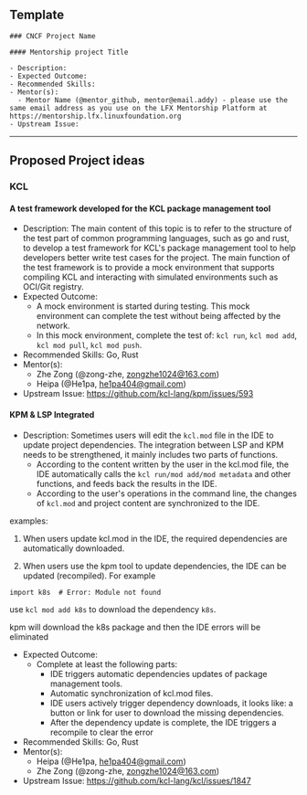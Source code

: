 ## Template

```
### CNCF Project Name

#### Mentorship project Title

- Description:
- Expected Outcome:
- Recommended Skills:
- Mentor(s):
  - Mentor Name (@mentor_github, mentor@email.addy) - please use the same email address as you use on the LFX Mentorship Platform at https://mentorship.lfx.linuxfoundation.org
- Upstream Issue:

```

---


## Proposed Project ideas

### KCL
#### A test framework developed for the KCL package management tool

- Description: The main content of this topic is to refer to the structure of the test part of common programming languages, such as go and rust, to develop a test framework for KCL's package management tool to help developers better write test cases for the project. The main function of the test framework is to provide a mock environment that supports compiling KCL and interacting with simulated environments such as OCI/Git registry.
- Expected Outcome: 
  - A mock environment is started during testing. This mock environment can complete the test without being affected by the network.
  - In this mock environment, complete the test of: `kcl run`, `kcl mod add`, `kcl mod pull`, `kcl mod push`.
- Recommended Skills: Go, Rust
- Mentor(s):
  - Zhe Zong (@zong-zhe, zongzhe1024@163.com)
  - Heipa (@He1pa, he1pa404@gmail.com)
- Upstream Issue: https://github.com/kcl-lang/kpm/issues/593

#### KPM & LSP Integrated

- Description: Sometimes users will edit the `kcl.mod` file in the IDE to update project dependencies. The integration between LSP and KPM needs to be strengthened, it mainly includes two parts of functions. 
  - According to the content written by the user in the kcl.mod file, the IDE automatically calls the `kcl run/mod add/mod metadata` and other functions, and feeds back the results in the IDE. 
  - According to the user's operations in the command line, the changes of `kcl.mod` and project content are synchronized to the IDE.

examples:

1. When users update kcl.mod in the IDE, the required dependencies are automatically downloaded.

2. When users use the kpm tool to update dependencies, the IDE can be updated (recompiled). For example
```kcl
import k8s  # Error: Module not found
```

use `kcl mod add k8s` to download the dependency `k8s`.

kpm will download the k8s package and then the IDE errors will be eliminated


- Expected Outcome: 
  - Complete at least the following parts:
    - IDE triggers automatic dependencies updates of package management tools.
    - Automatic synchronization of kcl.mod files.
    - IDE users actively trigger dependency downloads, it looks like: a button or link for user to download the missing dependencies.
    - After the dependency update is complete, the IDE triggers a recompile to clear the error
- Recommended Skills: Go, Rust
- Mentor(s):
    - Heipa (@He1pa, he1pa404@gmail.com)
    - Zhe Zong (@zong-zhe, zongzhe1024@163.com)
- Upstream Issue: https://github.com/kcl-lang/kcl/issues/1847


